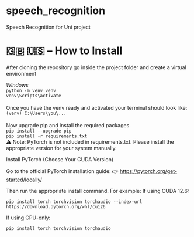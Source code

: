 # speech_recognition
Speech Recognition for Uni project

# 🇬🇧 🇺🇸 – How to Install


After cloning the repository go inside the project folder and create a virtual environment

*Windows* 
<br>
``python -m venv venv`` 
<br>
``venv\Scripts\activate``
<br>
<br>
Once you have the venv ready and activated your terminal should look like:
<br>
``(venv) C:\Users\you\...``
<br>
<br>
Now upgrade pip and install the required packages
<br>
``pip install --upgrade pip``
<br>
``pip install -r requirements.txt``
<br>
⚠️ Note: PyTorch is not included in requirements.txt. Please install the appropriate version for your system manually.

Install PyTorch (Choose Your CUDA Version)

Go to the official PyTorch installation guide:
👉 https://pytorch.org/get-started/locally/

Then run the appropriate install command. For example:
If using CUDA 12.6:

``pip install torch torchvision torchaudio --index-url https://download.pytorch.org/whl/cu126``

If using CPU-only:

``pip install torch torchvision torchaudio``
